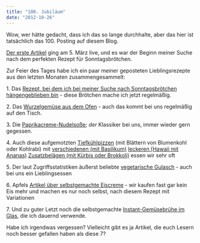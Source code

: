 ```yaml
---
title: "100. Jubiläum"
date: "2012-10-26"
---
```


Wow, wer hätte gedacht, dass ich das so lange durchhalte, aber das hier ist tatsächlich das 100. Posting auf diesem Blog.

[Der erste Artikel](http://apfeleimer.wordpress.com/2012/03/05/sonntagskaiserbrotchen/ "Sonntagskaiserbrötchen") ging am 5. März live, und es war der Beginn meiner Suche nach dem perfekten Rezept für Sonntagsbrötchen.

Zur Feier des Tages habe ich ein paar meiner geposteten Lieblingsrezepte aus den letzten Monaten zusammengesammelt:

1\. Das [Rezept, bei dem ich bei meiner Suche nach Sonntagsbrötchen hängengeblieben bin](http://apfeleimer.wordpress.com/2012/06/10/endlich-das-richtige-brotchenrezept-fur-sonntagssemmeln/ "Endlich das richtige Brötchenrezept für Sonntagssemmeln!") - diese Brötchen mache ich jetzt regelmäßig.

2\. Das [Wurzelgemüse aus dem Ofen](http://apfeleimer.wordpress.com/2012/07/27/ofengerostetes-wurzelgemuse/ "Ofengeröstetes Wurzelgemüse") - auch das kommt bei uns regelmäßig auf den Tisch.

3\. Die [Paprikacreme-Nudelsoße](http://apfeleimer.wordpress.com/2012/04/25/paprikacreme/ "Paprikacreme"); _der_ Klassiker bei uns, immer wieder gern gegessen.

4\. Auch diese aufgemotzten [Tiefkühlpizzen](http://apfeleimer.wordpress.com/2012/04/13/taste-the-waste-pizza-mit-blumenkohlgrn-statt-spinat-oder-rucola/ "Taste the Waste: Pizza mit Blumenkohlgrün (statt Spinat oder Rucola)") (mit Blättern von Blumenkohl oder Kohlrabi) mit [verschiedenen (mit Basilikum)](http://apfeleimer.wordpress.com/2012/06/04/resterampe-grune-pizza-mit-basilikum/ "Resterampe: Grüne Pizza mit Basilikum") [leckeren (Hawaii mit Ananas)](http://apfeleimer.wordpress.com/2012/07/30/pizza-hawaii/ "Pizza Hawaii") [Zusatzbelägen (mit Kürbis oder Brokkoli)](http://apfeleimer.wordpress.com/2012/10/07/neue-pizzavariationen-hokkaido-kurbis-und-brokkoli/ "Neue Pizzavariationen: Hokkaido-Kürbis und Brokkoli") essen wir sehr oft

5\. Der laut Zugriffsstatistiken äußerst beliebte [vegetarische Gulasch](http://apfeleimer.wordpress.com/2012/07/12/vegetarischer-gulasch-mit-seitan-oder-extrudierten-sojaproteinwurfeln/ "Vegetarischer Gulasch mit Seitan (oder extrudierten Sojaproteinwürfeln)") - auch bei uns ein Lieblingsessen

6\. Apfels [Artikel über selbstgemachte Eiscreme](http://apfeleimer.wordpress.com/2012/06/07/eis-machen/ "Eis machen") - wir kaufen fast gar kein Eis mehr und machen es nur noch selbst, nach diesem Rezept mit Variationen

7\. Und zu guter Letzt noch die selbstgemachte [Instant-Gemüsebrühe im Glas](http://apfeleimer.wordpress.com/2012/10/14/gemusebruhe-paste-eingemachtes-suppengewurz-und-inoffizieller-dreckwegtag/ "Gemüsebrühe-Paste / eingemachtes Suppengewürz und inoffizieller Dreckwegtag"), die ich dauernd verwende.

Habe ich irgendwas vergessen? Vielleicht gibt es ja Artikel, die euch Lesern noch besser gefallen haben als diese 7?
